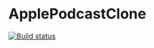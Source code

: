 # ApplePodcastClone

[![Build status](https://build.appcenter.ms/v0.1/apps/bc5535fc-9661-4294-a1d1-700c368c5273/branches/dev/badge)](https://appcenter.ms)
